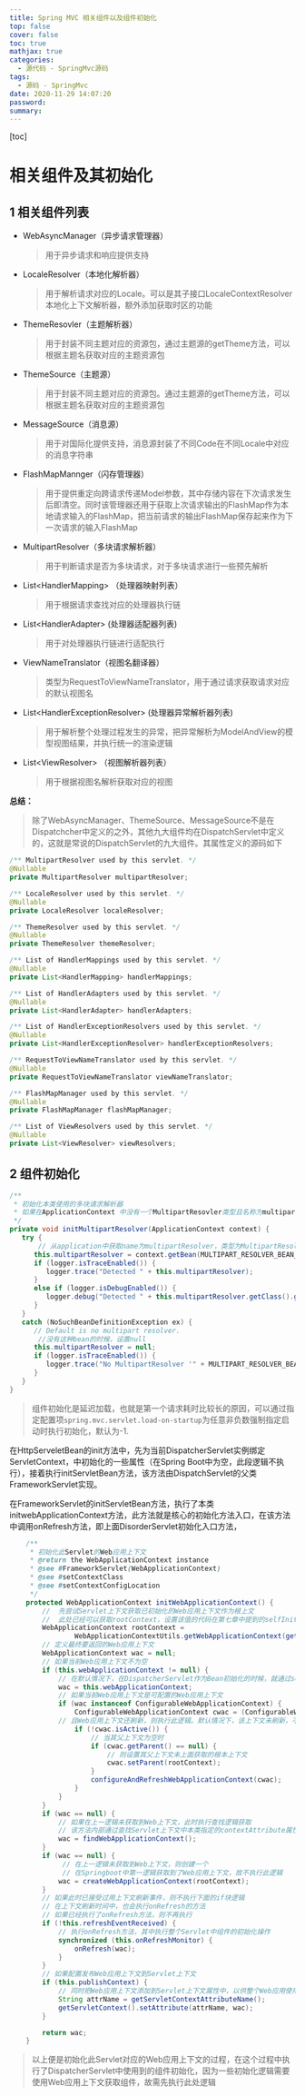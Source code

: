 ```yaml
---
title: Spring MVC 相关组件以及组件初始化
top: false
cover: false
toc: true
mathjax: true
categories:
  - 源代码 - SpringMvc源码
tags:
  - 源码 - SpringMvc
date: 2020-11-29 14:07:20
password:
summary:
---
```


[toc]

# 相关组件及其初始化

## 1 相关组件列表

* WebAsyncManager（异步请求管理器）

  > 用于异步请求和响应提供支持

* LocaleResolver（本地化解析器）

  > 用于解析请求对应的Locale。可以是其子接口LocaleContextResolver本地化上下文解析器，额外添加获取时区的功能

* ThemeResovler（主题解析器）

  > 用于封装不同主题对应的资源包，通过主题源的getTheme方法，可以根据主题名获取对应的主题资源包

* ThemeSource（主题源）

  > 用于封装不同主题对应的资源包。通过主题源的getTheme方法，可以根据主题名获取对应的主题资源包

* MessageSource（消息源）

  > 用于对国际化提供支持，消息源封装了不同Code在不同Locale中对应的消息字符串

* FlashMapMannger（闪存管理器）

  > 用于提供重定向跨请求传递Model参数，其中存储内容在下次请求发生后即清空。同时该管理器还用于获取上次请求输出的FlashMap作为本地请求输入的FlashMap，把当前请求的输出FlashMap保存起来作为下一次请求的输入FlashMap

* MultipartResolver（多块请求解析器）

  > 用于判断请求是否为多块请求，对于多块请求进行一些预先解析

* List\<HandlerMapping\> （处理器映射列表）

  > 用于根据请求查找对应的处理器执行链

* List\<HandlerAdapter\> (处理器适配器列表)

  > 用于对处理器执行链进行适配执行

* ViewNameTranslator（视图名翻译器）

  > 类型为RequestToViewNameTranslator，用于通过请求获取请求对应的默认视图名

* List\<HandlerExceptionResolver\> (处理器异常解析器列表)

  > 用于解析整个处理过程发生的异常，把异常解析为ModelAndView的模型视图结果，并执行统一的渲染逻辑
  
* List<ViewResolver\> （视图解析器列表）

  > 用于根据视图名解析获取对应的视图

**总结：**

> 除了WebAsyncManager、ThemeSource、MessageSource不是在Dispatchcher中定义的之外，其他九大组件均在DispatchServlet中定义的，这就是常说的DispatchServlet的九大组件。其属性定义的源码如下

```java
/** MultipartResolver used by this servlet. */
@Nullable
private MultipartResolver multipartResolver;

/** LocaleResolver used by this servlet. */
@Nullable
private LocaleResolver localeResolver;

/** ThemeResolver used by this servlet. */
@Nullable
private ThemeResolver themeResolver;

/** List of HandlerMappings used by this servlet. */
@Nullable
private List<HandlerMapping> handlerMappings;

/** List of HandlerAdapters used by this servlet. */
@Nullable
private List<HandlerAdapter> handlerAdapters;

/** List of HandlerExceptionResolvers used by this servlet. */
@Nullable
private List<HandlerExceptionResolver> handlerExceptionResolvers;

/** RequestToViewNameTranslator used by this servlet. */
@Nullable
private RequestToViewNameTranslator viewNameTranslator;

/** FlashMapManager used by this servlet. */
@Nullable
private FlashMapManager flashMapManager;

/** List of ViewResolvers used by this servlet. */
@Nullable
private List<ViewResolver> viewResolvers;

```

## 2 组件初始化

```java
/**
 * 初始化本类使用的多块请求解析器
 * 如果在ApplicationContext 中没有一个MultipartResovler类型且名称为multipartResolver的Bean被定义，则默认为空，不对多块请求进行特殊处理
 */
private void initMultipartResolver(ApplicationContext context) {
   try {
       // 从application中获取name为multipartResolver，类型为MultipartResolver的Bean
      this.multipartResolver = context.getBean(MULTIPART_RESOLVER_BEAN_NAME, MultipartResolver.class);
      if (logger.isTraceEnabled()) {
         logger.trace("Detected " + this.multipartResolver);
      }
      else if (logger.isDebugEnabled()) {
         logger.debug("Detected " + this.multipartResolver.getClass().getSimpleName());
      }
   }
   catch (NoSuchBeanDefinitionException ex) {
      // Default is no multipart resolver.
       //没有这种bean的时候，设置null
      this.multipartResolver = null;
      if (logger.isTraceEnabled()) {
         logger.trace("No MultipartResolver '" + MULTIPART_RESOLVER_BEAN_NAME + "' declared");
      }
   }
}
```

> ​			组件初始化是延迟加载，也就是第一个请求耗时比较长的原因，可以通过指定配置项`spring.mvc.servlet.load-on-startup`为任意非负数强制指定启动时执行初始化，默认为-1.

​			在HttpServeletBean的init方法中，先为当前DispatcherServlet实例绑定ServletContext，中初始化的一些属性（在Spring Boot中为空，此段逻辑不执行），接着执行initServletBean方法，该方法由DispatchServlet的父类FrameworkServlet实现。

​			在FrameworkServlet的initServletBean方法，执行了本类initwebApplicationContext方法，此方法就是核心的初始化方法入口，在该方法中调用onRefresh方法，即上面DisorderServlet初始化入口方法，

```java
	/**
	 * 初始化此Servlet的Web应用上下文
	 * @return the WebApplicationContext instance
	 * @see #FrameworkServlet(WebApplicationContext)
	 * @see #setContextClass
	 * @see #setContextConfigLocation
	 */
	protected WebApplicationContext initWebApplicationContext() {
        //  先尝试Servlet上下文获取已初始化的Web应用上下文作为根上文
        //  此处已经可以获取rootContext，设置该值的代码在第七章中提到的selfInitialize方法的prepareWebApplicationContext方法中
		WebApplicationContext rootContext =
				WebApplicationContextUtils.getWebApplicationContext(getServletContext());
        // 定义最终要返回的Web应用上下文
		WebApplicationContext wac = null;
		// 如果当前Web应用上下文不为空 
		if (this.webApplicationContext != null) {
			// 在默认情况下，在DispatcherServlet作为Bean初始化的时候，就通过setApplicationContext设置其值
			wac = this.webApplicationContext;
            // 如果当前Web应用上下文是可配置的Web应用上下文
			if (wac instanceof ConfigurableWebApplicationContext) {
				ConfigurableWebApplicationContext cwac = (ConfigurableWebApplicationContext) wac;
       		// 且Web应用上下文还刷新，则执行此逻辑。默认情况下，该上下文未刷新，不执行此逻辑
				if (!cwac.isActive()) {
                    // 当其父上下文为空时
					if (cwac.getParent() == null) {
						// 则设置其父上下文未上面获取的根本上下文
						cwac.setParent(rootContext);
					}
					configureAndRefreshWebApplicationContext(cwac);
				}
			}
		}
		if (wac == null) {
			// 如果在上一逻辑未获取到Web上下文，此时执行查找逻辑获取
            // 该方法内部通过查找Servlet上下文中本类指定的contextAttribute属性名对应的属性值找到Web上下文
			wac = findWebApplicationContext();
		}
		if (wac == null) {
			 // 在上一逻辑未获取到Web上下文，则创建一个
             // 在Springboot中第一逻辑获取到了Web应用上下文，故不执行此逻辑
			wac = createWebApplicationContext(rootContext);
		}
		// 如果此时已接受过用上下文刷新事件，则不执行下面的if块逻辑
        // 在上下文刷新时间中，也会执行onRefresh的方法
        // 如果已经执行了onRefresh方法，则不再执行
		if (!this.refreshEventReceived) {
			// 执行onRefresh方法，其中执行整个Servlet中组件的初始化操作
			synchronized (this.onRefreshMonitor) {
				onRefresh(wac);
			}
		}
		// 如果配置发布Web应用上下文到Servlet上下文
		if (this.publishContext) {
			// 同时把Web应用上下文添加到Servlet上下文属性中，以供整个Web应用使用
			String attrName = getServletContextAttributeName();
			getServletContext().setAttribute(attrName, wac);
		}

		return wac;
	}

```

> 以上便是初始化此Servlet对应的Web应用上下文的过程，在这个过程中执行了DispatcherServlet中使用到的组件初始化，因为一些初始化逻辑需要使用Web应用上下文获取组件，故需先执行此处逻辑